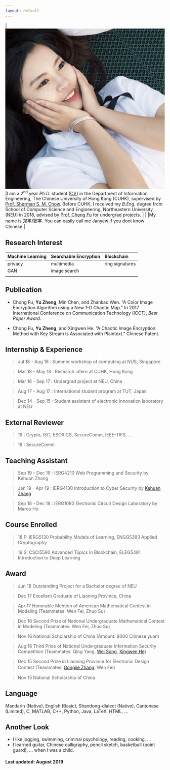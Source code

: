 ```yaml
---
layout: default
---
```


| <img src="/assets/images/me.png" width="650"> |I am a 2<sup>nd</sup> year _Ph.D._ student ([CV](https://www.dropbox.com/s/6r26jvh28hkrmuy/resume.pdf?dl=0)) in the Department of Information Engineering, The Chinese University of Hong Kong (CUHK), supervised by [Prof. Sherman S. M. Chow](http://staff.ie.cuhk.edu.hk/~smchow/). Before CUHK, I received my _B.Eng._ degree from School of Computer Science and Engineering, Northeastern University (NEU) in 2018, advised by [Prof. Chong Fu](https://scholar.google.com/citations?user=xq76xEMAAAAJ&hl=zh-CN) for undergrad projects. | 
|                 |My name is 郑宇/鄭宇. You can easily call me Janyew if you dont know Chinese.|

## Research Interest

| Machine Learning | Searchable Encryption  | Blockchain |
|:-------------|:------------------|:------|
|  privacy     | multimedia        | ring signatures|
|  GAN         | image search      |       |
|              |                   |       |

## Publication

*  Chong Fu, **Yu Zheng**, Min Chen, and Zhankao Wen. “A Color Image Encryption Algorithm using a New 1-D Chaotic Map.” In 2017 International Conference on Communication Technology (ICCT), _Best Paper Award_.

*  Chong Fu, **Yu Zheng**, and Xingwen He. “A Chaotic Image Encryption Method with Key Stream is Associated with Plaintext.” Chinese Patent.

## Internship & Experience

> Jul 18 - Aug 18 : Summer workshop of computing at NUS, Singapore

> Mar 18 - May 18 : Research intern at CUHK, Hong Kong

> Mar 16 - Sep 17 : Undergrad project at NEU, China

> Aug 17 - Aug 17 : International student program at TUT, Japan

> Dec 14 - Sep 15 : Student assistant of electronic innovation laboratory at NEU

## External Reviewer

>   19 : Crypto, ISC, ESORICS, SecureComm, IEEE-TIFS, ...

>   18 : SecureComm

## Teaching Assistant
> Sep 19 - Dec 19 : IERG4210 Web Programming and Security by Kehuan Zhang

> Jan 19 - Apr 19 : IERG4130 Introduction to Cyber Security by [Kehuan Zhang](http://personal.ie.cuhk.edu.hk/~khzhang/)

> Sep 18 - Dec 18 : IERG1080 Electronic Circuit Design Laboratory by Marco Ho

## Course Enrolled

>18 F: IERG5130 Probability Models of Learning, ENGG5383 Applied Cryptography

>19 S: CSCI5590 Advanced Topics in Blockchain, ELEG5491 Introduction to Deep Learning

## Award

> Jun 18 Outstanding Project for a Bachelor degree of NEU 

> Dec 17 Excellent Graduate of Liaoning Province, China

> Apr 17 Honorable Mention of American Mathematical Contest in 
Modeling (Teammates: Wen Fei, Zhuo Su)

> Dec 16 Second Prize of National Undergraduate Mathematical Contest in Modeling (Teammates: Wen Fei, Zhuo Su)

> Nov 16 National Scholarship of China (Amount: 8000 Chinese yuan)

> Aug 16 Third Prize of National Undergraduate Information Security Competition (Teammates: Qing Yang, [Wei Song](https://tcsong.github.io/), [Xingwen He](https://www.linkedin.com/in/兴文-何-5490a8192/))

> Dec 15 Second Prize in Liaoning Province for Electronic Design Contest (Teammates: [Gongjie Zhang](https://www.linkedin.com/in/gongjie-zhang-张功杰-25538216a/), Wen Fei）

> Nov 15 National Scholarship of China

## Language

Mandarin (Native), English (Basic), 
Shandong-dialect (Native), Cantonese (Limited), C, MATLAB, C++, Python, Java, LaTeX, HTML, ...

## Another Look
-	I like jogging, swimming, criminal psychology, reading, cooking, ...
-   I learned guitar, Chinese calligraphy, pencil sketch, basketball (point guard), ... when I was a child.

#### Last updated: August 2019


